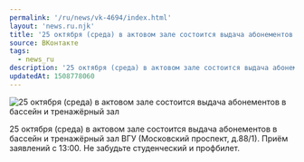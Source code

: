 ```yaml
---
permalink: '/ru/news/vk-4694/index.html'
layout: 'news.ru.njk'
title: '25 октября (среда) в актовом зале состоится выдача абонементов в бассейн и тренажёрный зал ВГУ'
source: ВКонтакте
tags:
  - news_ru
description: '25 октября (среда) в актовом зале состоится выдача абонементов в бассейн и тренажёрный зал'
updatedAt: 1508778060
---
```

![25 октября (среда) в актовом зале состоится выдача абонементов в бассейн и тренажёрный зал](https://sun9-63.userapi.com/impf/c837125/v837125937/54c32/ZWDADD6bncc.jpg?size=1280x698&quality=96&sign=5f04f0a1a429ec7f7372911aca29ff1c&c_uniq_tag=-oc8HMuxRgH_Gry2bdTFAM6VcFSyLoQ3gIpC3QZ8whQ&type=album)

25 октября (среда) в актовом зале состоится выдача абонементов в бассейн и тренажёрный зал ВГУ (Московский проспект, д.88/1).
Приём заявлений с 13:00.
Не забудьте студенческий и профбилет.

